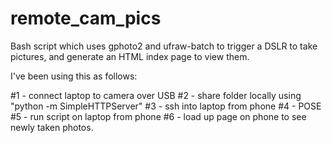 remote_cam_pics
===============

Bash script which uses gphoto2 and ufraw-batch to trigger a DSLR to take pictures,
and generate an HTML index page to view them.


I've been using this as follows:

#1 - connect laptop to camera over USB
#2 - share folder locally using "python -m SimpleHTTPServer"
#3 - ssh into laptop from phone
#4 - POSE
#5 - run script on laptop from phone
#6 - load up page on phone to see newly taken photos.
